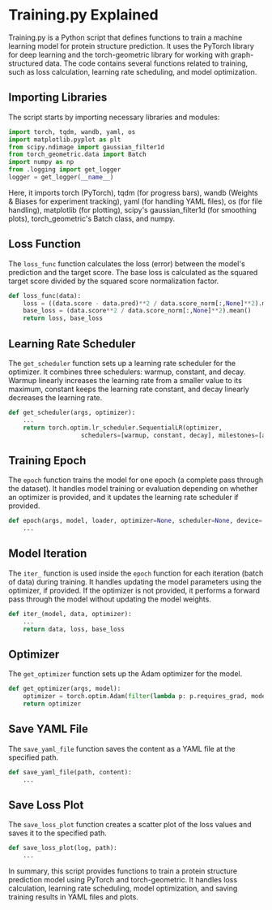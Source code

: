 # Training.py Explained

Training.py is a Python script that defines functions to train a machine learning model for protein structure prediction. It uses the PyTorch library for deep learning and the torch-geometric library for working with graph-structured data. The code contains several functions related to training, such as loss calculation, learning rate scheduling, and model optimization.

## Importing Libraries

The script starts by importing necessary libraries and modules:

```python
import torch, tqdm, wandb, yaml, os
import matplotlib.pyplot as plt
from scipy.ndimage import gaussian_filter1d
from torch_geometric.data import Batch
import numpy as np
from .logging import get_logger
logger = get_logger(__name__)
```

Here, it imports torch (PyTorch), tqdm (for progress bars), wandb (Weights & Biases for experiment tracking), yaml (for handling YAML files), os (for file handling), matplotlib (for plotting), scipy's gaussian_filter1d (for smoothing plots), torch_geometric's Batch class, and numpy.

## Loss Function

The `loss_func` function calculates the loss (error) between the model's prediction and the target score. The base loss is calculated as the squared target score divided by the squared score normalization factor.

```python
def loss_func(data):
    loss = ((data.score - data.pred)**2 / data.score_norm[:,None]**2).mean()
    base_loss = (data.score**2 / data.score_norm[:,None]**2).mean()    
    return loss, base_loss
```

## Learning Rate Scheduler

The `get_scheduler` function sets up a learning rate scheduler for the optimizer. It combines three schedulers: warmup, constant, and decay. Warmup linearly increases the learning rate from a smaller value to its maximum, constant keeps the learning rate constant, and decay linearly decreases the learning rate.

```python
def get_scheduler(args, optimizer):
    ...
    return torch.optim.lr_scheduler.SequentialLR(optimizer,
                    schedulers=[warmup, constant, decay], milestones=[args.warmup_dur, args.warmup_dur+args.constant_dur])
```

## Training Epoch

The `epoch` function trains the model for one epoch (a complete pass through the dataset). It handles model training or evaluation depending on whether an optimizer is provided, and it updates the learning rate scheduler if provided.

```python
def epoch(args, model, loader, optimizer=None, scheduler=None, device='cpu', print_freq=1000):
    ...
```

## Model Iteration

The `iter_` function is used inside the `epoch` function for each iteration (batch of data) during training. It handles updating the model parameters using the optimizer, if provided. If the optimizer is not provided, it performs a forward pass through the model without updating the model weights.

```python
def iter_(model, data, optimizer):
    ...
    return data, loss, base_loss
```

## Optimizer

The `get_optimizer` function sets up the Adam optimizer for the model.

```python
def get_optimizer(args, model):
    optimizer = torch.optim.Adam(filter(lambda p: p.requires_grad, model.parameters()), lr=args.lr)
    return optimizer
```

## Save YAML File

The `save_yaml_file` function saves the content as a YAML file at the specified path.

```python
def save_yaml_file(path, content):
    ...
```

## Save Loss Plot

The `save_loss_plot` function creates a scatter plot of the loss values and saves it to the specified path.

```python
def save_loss_plot(log, path):
    ...
```

In summary, this script provides functions to train a protein structure prediction model using PyTorch and torch-geometric. It handles loss calculation, learning rate scheduling, model optimization, and saving training results in YAML files and plots.